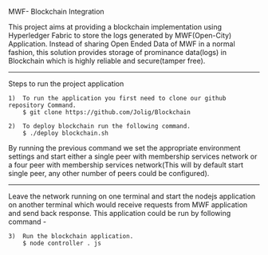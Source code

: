MWF- Blockchain Integration 

This project aims at providing a blockchain implementation using Hyperledger Fabric to store the logs generated by MWF(Open-City) Application. Instead of sharing Open Ended Data of MWF in a normal fashion, this solution provides storage of prominance data(logs) in Blockchain which is highly reliable and secure(tamper free).

----------------------------------------------------------------------------------------------------

Steps to run the project application

	1)	To run the application you first need to clone our github repository Command.
		$ git clone https://github.com/Jolig/Blockchain

	2)	To deploy blockchain run the following command.
		$ ./deploy blockchain.sh

By running the previous command we set the appropriate environment settings and start either a single peer with membership services network or a four peer with membership services network(This will by default start single peer, any other number of peers could be configured).

----------------------------------------------------------------------------------------------------

Leave the network running on one terminal and start the nodejs application on another terminal which would receive requests from  MWF application and send back response. This application could be run by following command -

	3)	Run the blockchain application.
		$ node controller . js
